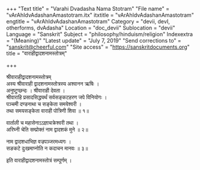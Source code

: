 +++
"Text title" = "Varahi Dvadasha Nama Stotram"
"File name" = "vArAhIdvAdashanAmastotram.itx"
itxtitle = "vArAhIdvAdashanAmastotram"
engtitle = "vArAhIdvAdashanAmastotram"
Category = "devii, devI, otherforms, dvAdasha"
Location = "doc_devii"
Sublocation = "devii"
Language = "Sanskrit"
Subject = "philosophy/hinduism/religion"
Indexextra = "(Meaning)"
"Latest update" = "July 7, 2019"
"Send corrections to" = "sanskrit@cheerful.com"
"Site access" = "https://sanskritdocuments.org"
title = "वाराहीद्वादशनामस्तोत्रम्"

+++
  
 श्रीवाराहीद्वादशनामस्तोत्रम्   
अस्य श्रीवाराही द्वादशनामस्तोत्रस्य अश्वानन ऋषिः ।  
अनुष्टुप्छन्दः । श्रीवाराही देवता ।  
श्रीवाराहि प्रसादसिद्ध्यर्थं सर्वसङ्कटहरण जपे विनियोगः ।  
पञ्चमी दण्डनाथा च सङ्केता समयेश्वरी ।  
तथा समयसङ्केता वाराही पोत्रिणी शिवा ॥ १॥  
  
वार्ताली च महासेनाऽऽज्ञाचक्रेश्वरी तथा ।  
अरिघ्नी चेति सम्प्रोक्तं नाम द्वादशकं मुने ॥ २॥  
  
नाम द्वादशधाभिज्ञ वज्रपञ्जरमध्यगः ।  
सङकटे दुःखमाप्नोति न कदाचन मानवः ॥ ३॥  
  
इति वाराहीद्वादशनामस्तोत्रं सम्पूर्णम् ।  
  
  
  
